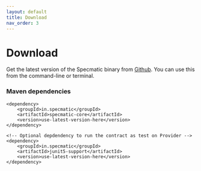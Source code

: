 ```yaml
---
layout: default
title: Download
nav_order: 3
---
```

Download
========

Get the latest version of the Specmatic binary from [Github](https://github.com/znsio/specmatic/releases). You can use this from the command-line or terminal.

### Maven dependencies

```
<dependency>
    <groupId>in.specmatic</groupId>
    <artifactId>specmatic-core</artifactId>
    <version>use-latest-version-here</version>
</dependency>

<!-- Optional depdendency to run the contract as test on Provider -->
<dependency>
    <groupId>in.specmatic</groupId>
    <artifactId>junit5-support</artifactId>
    <version>use-latest-version-here</version>
</dependency>
```
